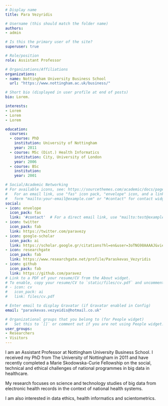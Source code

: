 ```yaml
---
# Display name
title: Para Vezyridis

# Username (this should match the folder name)
authors:
- admin

# Is this the primary user of the site?
superuser: true

# Role/position
role: Assistant Professor

# Organizations/Affiliations
organizations:
- name: Nottingham University Business School
  url: "https://www.nottingham.ac.uk/business/"

# Short bio (displayed in user profile at end of posts)
bio: Lorem.

interests:
- Lorem
- Lorem
- Lorem

education:
  courses:
  - course: PhD 
    institution: University of Nottingham
    year: 2011
  - course: MSc (Dist.) Health Informatics 
    institution: City, University of London
    year: 2006
  - course: BSc 
    institution: 
    year: 2001

# Social/Academic Networking
# For available icons, see: https://sourcethemes.com/academic/docs/page-builder/#icons
#   For an email link, use "fas" icon pack, "envelope" icon, and a link in the
#   form "mailto:your-email@example.com" or "#contact" for contact widget.
social:
- icon: envelope
  icon_pack: fas
  link: '#contact'  # For a direct email link, use "mailto:test@example.org".
- icon: twitter
  icon_pack: fab
  link: https://twitter.com/paravezy
- icon: google-scholar
  icon_pack: ai
  link: https://scholar.google.gr/citations?hl=en&user=3oTNG98AAAAJ&view_op=list_works&sortby=pubdate
- icon: researchgate
  icon_pack: fab
  link: https://www.researchgate.net/profile/Paraskevas_Vezyridis
- icon: github
  icon_pack: fab
  link: https://github.com/paravez
# Link to a PDF of your resume/CV from the About widget.
# To enable, copy your resume/CV to `static/files/cv.pdf` and uncomment the lines below.
# - icon: cv
#   icon_pack: ai
#   link: files/cv.pdf

# Enter email to display Gravatar (if Gravatar enabled in Config)
email: "paraskevas.vezyeidis@hotmail.co.uk"

# Organizational groups that you belong to (for People widget)
#   Set this to `[]` or comment out if you are not using People widget.
user_groups:
- Researchers
- Visitors
---
```


I am an Assistant Professor at Nottingham University Business School. I received my PhD from The University of Nottingham in 2011 and have recently completed a Marie Skodowska-Curie Fellowship on the social, technical and ethical challenges of national programmes in big data in healthcare.

My research focuses on science and technology studies of big data from electronic health records in the context of national health systems.

I am also interested in data ethics, health informatics and scientometrics.
